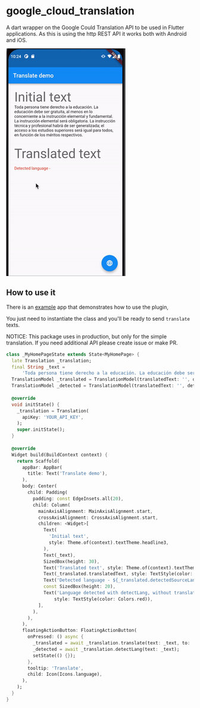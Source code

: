 # google_cloud_translation

A dart wrapper on the Google Could Translation API to be used in Flutter applications. As this is
using the http REST API it works both with Android and iOS.

![](https://github.com/awaik/google_cloud_translation/blob/main/example/assets/translate_screen.gif?raw=true)

## How to use it

There is an [example](./example) app that demonstrates how to use the plugin,

You just need to instantiate the class and you'll be ready to send `translate` texts.

NOTICE: This package uses in production, but only for the simple translation. If you need additional
API please create issue or make PR.

```dart
class _MyHomePageState extends State<MyHomePage> {
  late Translation _translation;
  final String _text =
      'Toda persona tiene derecho a la educación. La educación debe ser gratuita, al menos en lo concerniente a la instrucción elemental y fundamental. La instrucción elemental será obligatoria. La instrucción técnica y profesional habrá de ser generalizada; el acceso a los estudios superiores será igual para todos, en función de los méritos respectivos.';
  TranslationModel _translated = TranslationModel(translatedText: '', detectedSourceLanguage: '');
  TranslationModel _detected = TranslationModel(translatedText: '', detectedSourceLanguage: '');

  @override
  void initState() {
    _translation = Translation(
      apiKey: 'YOUR_API_KEY',
    );
    super.initState();
  }

  @override
  Widget build(BuildContext context) {
    return Scaffold(
      appBar: AppBar(
        title: Text('Translate demo'),
      ),
      body: Center(
        child: Padding(
          padding: const EdgeInsets.all(20),
          child: Column(
            mainAxisAlignment: MainAxisAlignment.start,
            crossAxisAlignment: CrossAxisAlignment.start,
            children: <Widget>[
              Text(
                'Initial text',
                style: Theme.of(context).textTheme.headline3,
              ),
              Text(_text),
              SizedBox(height: 30),
              Text('Translated text', style: Theme.of(context).textTheme.headline3),
              Text(_translated.translatedText, style: TextStyle(color: Colors.blueAccent)),
              Text('Detected language - ${_translated.detectedSourceLanguage}', style: TextStyle(color: Colors.red)),
              const SizedBox(height: 20),
              Text('Language detected with detectLang, without translation - ${_detected.detectedSourceLanguage}',
                  style: TextStyle(color: Colors.red)),
            ],
          ),
        ),
      ),
      floatingActionButton: FloatingActionButton(
        onPressed: () async {
          _translated = await _translation.translate(text: _text, to: 'en');
          _detected = await _translation.detectLang(text: _text);
          setState(() {});
        },
        tooltip: 'Translate',
        child: Icon(Icons.language),
      ),
    );
  }
}
```


